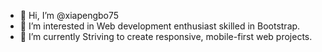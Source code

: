 - 👋 Hi, I’m @xiapengbo75
- 👀 I’m interested in Web development enthusiast skilled in Bootstrap. 
- 🌱 I’m currently Striving to create responsive, mobile-first web projects.
